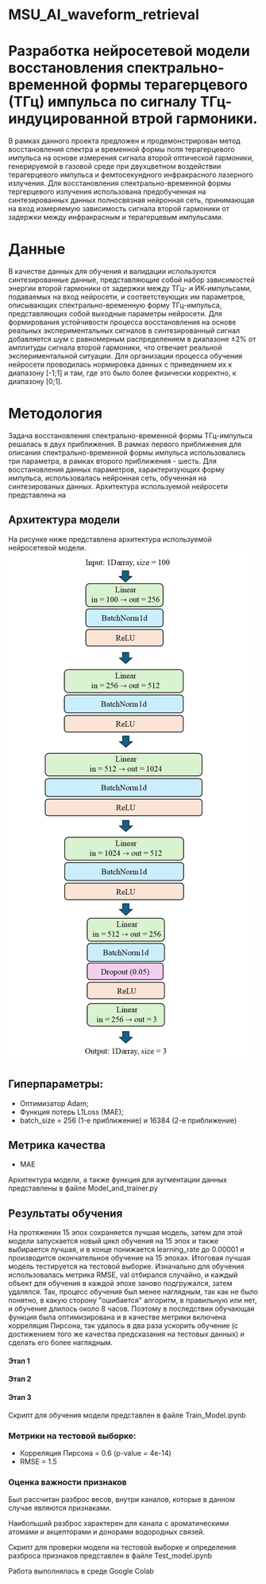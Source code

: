 # MSU_AI_waveform_retrieval

# Разработка нейросетевой модели восстановления спектрально-временной формы терагерцевого (ТГц) импульса по сигналу ТГц-индуцированной втрой гармоники.
В рамках данного проекта предложен и продемонстрирован метод восстановления спектра и временной формы поля терагерцевого импульса на основе измерения сигнала второй оптической гармоники, генерируемой в газовой среде при двухцветном воздействии терагерцевого импульса и фемтосекундного инфракрасного лазерного излучения. Для восстановления спектрально-временной формы тергерцевого излучения использована предобученная на синтезированных данных полносвязная нейронная сеть, принимающая на вход измеряемую зависимость сигнала второй гармоники от задержки между инфракрасным и терагерцевым 
импульсами.

# Данные
В качестве данных для обучения и валидации используются синтезированные данные, представляющие собой набор зависимостей энергии второй гармоники от задержки между ТГц- и ИК-импульсами, подаваемых на вход нейросети, и соответствующих им параметров, описывающих спектрально-временную форму ТГц-импульса, представляющих собой выходные параметры нейросети. Для формирования устойчивости процесса восстановления на основе реальных экспериментальных сигналов в синтезированный сигнал добавляется шум с равномерным распределением в диапазоне ±2% от амплитуды сигнала второй гармоники, что отвечает реальной экспериментальной ситуации. Для организации процесса обучения нейросети проводилась нормировка данных с приведением их к диапазону [-1;1] и там, где это было более физически корректно, к диапазону [0;1]. 

# Методология
Задача восстановления спектрально-временной формы ТГц-импульса решалась в двух приближения. В рамках первого приближения для описания спектрально-временной формы импульса использовались три параметра, в рамках второго приближения - шесть. Для восстановления данных параметров, характеризующих форму импульса, использовалась нейронная сеть, обученная на синтезированых данных. Архитектура используемой нейросети представлена на

## Архитектура модели
На рисунке ниже представлена архитектура используемой нейросетевой модели.
![alt text](https://github.com/UN11111/MSU_AI_waveform_retrieval/blob/main/%D0%90%D1%80%D1%85%D0%B8%D1%82%D0%B5%D0%BA%D1%82%D1%83%D1%80%D0%B0%20%D0%BD%D0%B5%D0%B9%D1%80%D0%BE%D0%BD%D0%BD%D0%BE%D0%B9%20%D1%81%D0%B5%D1%82%D0%B8.png)
## Гиперпараметры:
- Оптимизатор Adam;
- Функция потерь L1Loss (MAE);
- batch_size = 256 (1-е приближение) и 16384 (2-е приближение)
## Метрика качества
- MAE

Архитектура модели, а также функция для аугментации данных представлены в файле Model_and_trainer.py

## Результаты обучения

На протяжении 15 эпох сохраняется лучшая модель, затем для этой модели запускается новый цикл обучения на 15 эпох и также выбирается лучшая, и в конце понижается learning_rate до 0.00001 и производится окончательное обучение на 15 эпохах. Итоговая лучшая модель тестируется на тестовой выборке. Изначально для обучения использовалась метрика RMSE, val отбирался случайно, и каждый объект для обучения в каждой эпохе заново подгружался, затем удалялся. Так, процесс обучения был менее наглядным, так как не было понятно, в какую сторону "ошибается" алгоритм, в правильную или нет, и обучение длилось около 8 часов. Поэтому в последствии обучающая функция была оптимизирована и в качестве метрики включена корреляция Пирсона, так удалось в два раза ускорить обучение (с достижением того же качества предсказания на тестовых данных) и сделать его более наглядным.

#### Этап 1

#### Этап 2

#### Этап 3

Скрипт для обучения модели представлен в файле Train_Model.ipynb

### Метрики на тестовой выборке:
- Корреляция Пирсона = 0.6 (p-value = 4e-14)
- RMSE = 1.5

### Оценка важности признаков

Был рассчитан разброс весов, внутри каналов, которые в данном случае являются признаками. 

Наибольший разброс характерен для канала с ароматическими атомами и акцепторами и донорами водородных связей.

Скрипт для проверки модели на тестовой выборке и определения разброса признаков представлен в файле Test_model.ipynb

Работа выполнялась в среде Google Colab

 
